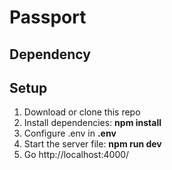 # Passport 

## Dependency

## Setup

1. Download or clone this repo
2. Install dependencies: **npm install**
3. Configure .env in **.env** 
4. Start the server file: **npm run dev**
5. Go http://localhost:4000/
